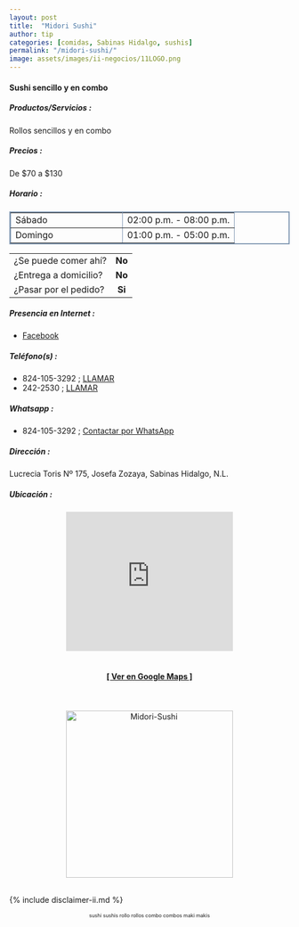 ```yaml
---
layout: post
title:  "Midori Sushi"
author: tip
categories: [comidas, Sabinas Hidalgo, sushis]
permalink: "/midori-sushi/"
image: assets/images/ii-negocios/11LOGO.png
---
```

#### Sushi sencillo y en combo

##### Productos/Servicios :

Rollos sencillos y en combo

##### Precios :

De $70 a $130

##### Horario :

<table border="2" bordercolor="#8299b3" cellpadding="4" cellspacing="5">
<colgroup>
    <col width="50%" />
    <col width="50%" />
</colgroup>
    <tbody>
        <tr>
            <td>Sábado</td>
            <td>02:00 p.m. - 08:00 p.m.</td>
        </tr>
        <tr>
            <td>Domingo</td>
            <td>01:00 p.m. - 05:00 p.m.</td>
        </tr>
    </tbody>
</table>



|  |  |
| :----- | :-----: |
| ¿Se puede comer ahí? | **No** |
| ¿Entrega a domicilio? | **No** |
| ¿Pasar por el pedido? | **Si** |



##### Presencia en Internet :

- [Facebook][FB]

##### Teléfono(s) :

- 824-105-3292 ; [LLAMAR][Tel1]
- 242-2530 ; [LLAMAR][Tel2]

##### Whatsapp :

- 824-105-3292 ; [Contactar por WhatsApp][WA1]


[FB]: https://www.facebook.com/midorisushii/

[Tel1]: tel:+528241053292
[Tel2]: tel:+528242422530

[WA1]: https://wa.me/528241053292?text=Hola,%20saludos%20desde%20PiiDO

##### Dirección :

Lucrecia Toris Nº 175, Josefa Zozaya, Sabinas Hidalgo, N.L.

##### Ubicación :

<!--..... MAPAS .....-->
<center>
    <iframe allowfullscreen="" aria-hidden="false" frameborder="0" height="250" src="https://www.google.com/maps/embed?pb=!1m18!1m12!1m3!1d3571.309687376462!2d-100.17889838486894!3d26.477971883316705!2m3!1f0!2f0!3f0!3m2!1i1024!2i768!4f13.1!3m3!1m2!1s0x86623f2992edac41%3A0xf9e5fa0f49d5929c!2sLucrecia%20Toris%20175%2C%20Josefa%20Zozaya%2C%2065289%20Sabinas%20Hidalgo%2C%20N.L.!5e0!3m2!1sen!2smx!4v1590388821410!5m2!1sen!2smx" style="border: 0;" tabindex="0" width="300"></iframe><!--//CAMBIAR : width="300" height="250" acá arriba ^^-->
	<br />
	<br />
	<a href="https://goo.gl/maps/azKSrPTEZ9hoX6WD7" target="_blank"><h4>[ Ver en Google Maps ]</h4></a><!--//CAMBIAR URL aquí-->
	<br />
	<br />
</center>
<!--..... /MAPAS .....-->

<!-- ===== 2da IMAGEN ===== --> 
<center>
    <img src="{{ site.baseurl }}/assets/images/ii-negocios/11producto.png" alt="Midori-Sushi" style="height: 300px;"/>
</center>

<br />

<!-- Disclaimer & palabras clave
================================================== -->
{% include disclaimer-ii.md %}
<center>
	<span style="font-size: xx-small;">
		<!--Palabras Clave-->sushi sushis rollo rollos combo combos maki makis
	</span>
</center>



<!-- END
================================================== -->